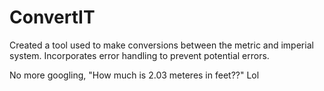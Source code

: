 # ConvertIT
Created a tool used to make conversions between the metric and imperial system. Incorporates error handling to prevent potential errors.

No more googling, "How much is 2.03 meteres in feet??" Lol
